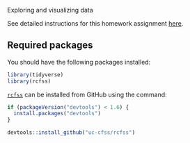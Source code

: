 Exploring and visualizing data

See detailed instructions for this homework assignment [here](https://cfss.uchicago.edu/homework/explore-data/).

## Required packages

You should have the following packages installed:

```r
library(tidyverse)
library(rcfss)
```

[`rcfss`](https://github.com/uc-cfss/rcfss) can be installed from GitHub using the command:

```r
if (packageVersion("devtools") < 1.6) {
  install.packages("devtools")
}

devtools::install_github("uc-cfss/rcfss")
```
